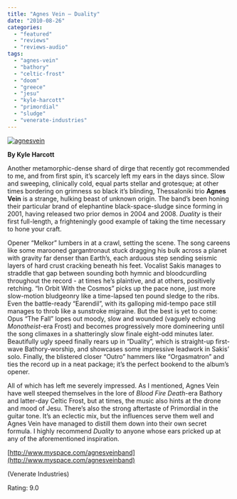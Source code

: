```yaml
---
title: "Agnes Vein – Duality"
date: "2010-08-26"
categories: 
  - "featured"
  - "reviews"
  - "reviews-audio"
tags: 
  - "agnes-vein"
  - "bathory"
  - "celtic-frost"
  - "doom"
  - "greece"
  - "jesu"
  - "kyle-harcott"
  - "primordial"
  - "sludge"
  - "venerate-industries"
---
```


[![](http://www.hellbound.ca/wp-content/uploads/2010/08/agnesvein.jpg "agnesvein")](http://www.hellbound.ca/wp-content/uploads/2010/08/agnesvein.jpg)

**By Kyle Harcott**

Another metamorphic-dense shard of dirge that recently got recommended to me, and from first spin, it’s scarcely left my ears in the days since. Slow and sweeping, clinically cold, equal parts stellar and grotesque; at other times bordering on grimness so black it’s blinding, Thessaloniki trio **Agnes Vein** is a strange, hulking beast of unknown origin. The band’s been honing their particular brand of elephantine black-space-sludge since forming in 2001, having released two prior demos in 2004 and 2008. _Duality_ is their first full-length, a frighteningly good example of taking the time necessary to hone your craft.

Opener “Melkor” lumbers in at a crawl, setting the scene. The song careens like some marooned gargantronaut stuck dragging his bulk across a planet with gravity far denser than Earth’s, each arduous step sending seismic layers of hard crust cracking beneath his feet. Vocalist Sakis manages to straddle that gap between sounding both hymnic and bloodcurdling throughout the record - at times he’s plaintive, and at others, positively retching. “In Orbit With the Cosmos” picks up the pace none, just more slow-motion bludgeonry like a time-lapsed ten pound sledge to the ribs. Even the battle-ready “Earendil”, with its galloping mid-tempo pace still manages to throb like a sunstroke migraine. But the best is yet to come: Opus “The Fall” lopes out moody, slow and wounded (vaguely echoing _Monotheist_\-era Frost) and becomes progressively more domineering until the song climaxes in a shatteringly slow finale eight-odd minutes later. Beautifully ugly speed finally rears up in “Duality”, which is straight-up first-wave Bathory-worship, and showcases some impressive leadwork in Sakis’ solo. Finally, the blistered closer “Outro” hammers like “Orgasmatron” and ties the record up in a neat package; it’s the perfect bookend to the album’s opener.

All of which has left me severely impressed. As I mentioned, Agnes Vein have well steeped themselves in the lore of _Blood Fire Death_\-era Bathory and latter-day Celtic Frost, but at times, the music also hints at the drone and mood of Jesu. There’s also the strong aftertaste of Primordial in the guitar tone. It’s an eclectic mix, but the influences serve them well and Agnes Vein have managed to distill them down into their own secret formula. I highly recommend _Duality_ to anyone whose ears pricked up at any of the aforementioned inspiration.

[http://www.myspace.com/agnesveinband](http://www.myspace.com/agnesveinband)

(Venerate Industries)

Rating: 9.0
